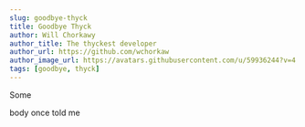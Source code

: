 ```yaml
---
slug: goodbye-thyck
title: Goodbye Thyck
author: Will Chorkawy
author_title: The thyckest developer
author_url: https://github.com/wchorkaw
author_image_url: https://avatars.githubusercontent.com/u/59936244?v=4
tags: [goodbye, thyck]
---
```


Some

<!--truncate-->

body once told me
